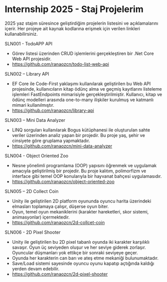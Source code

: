 # Internship 2025 - Staj Projelerim 

2025 yaz stajım süresince geliştirdiğim projelerin listesini ve açıklamalarını içerir. Her projeye ait kaynak kodlarına erişmek için verilen linkleri kullanabilirsiniz.

SLN001 - TodoAPP API 
- Görev listesi üzerinden CRUD işlemlerini gerçekleştiren bir .Net Core Web API projesidir.
- https://github.com/ranaozcn/todo-list-web-api

SLN002 – Library API
- EF Core ile Code-First yaklaşımı kullanılarak geliştirilen bu Web API projesinde, kullanıcıların kitap ödünç alma ve geçmiş kayıtlarını listeleme işlemleri FastEndpoints mimarisiyle gerçekleştirilmiştir. Kullanıcı, kitap ve ödünç modelleri arasında one-to-many ilişkiler kurulmuş ve katmanlı mimari kullanılmıştır.
- https://github.com/ranaozcn/library-api

SLN003 – Mini Data Analyzer
- LINQ sorguları kullanılarak Bogus kütüphanesi ile oluşturulan sahte veriler üzerinden analiz yapan bir projedir. Bu proje yaş, şehir ve cinsiyete göre gruplama yapmaktadır.
- https://github.com/ranaozcn/mini-data-analyzer

SLN004 - Object Oriented Zoo
- Nesne yönelimli programlama (OOP) yapısını öğrenmek ve uygulamak amacıyla geliştirilmiş bir projedir. Bu proje kalıtım, polimorfizm ve interface gibi temel OOP konularıyla bir hayvanat bahçesi uygulamasıdır.
- https://github.com/ranaozcn/object-oriented-zoo

SLN005 – 2D Collect Coin
- Unity ile geliştirilen 2D platform oyununda oyuncu harita üzerindeki elmasları toplamaya çalışır, düşerse oyun biter.
- Oyun, temel oyun mekaniklerini (karakter hareketleri, skor sistemi, animasyonlar) içermektedir.
- https://github.com/ranaozcn/2d-collcet-coin

SLN006 - 2D Pixel Shooter
- Unity ile geliştirilen bu 2D pixel tabanlı oyunda iki karakter karşılıklı savaşır. Oyun üç seviyeden oluşur ve her seviye giderek zorlaşır. Oyuncular düşmanları yok ettikçe bir sonraki seviyeye geçer.
- Oyunda her karakterin can barı ve ateş etme mekaniği bulunumaktadır.
- Save/Load sistemi sayesinde oyuncu oyunu kapatıp açtığında kaldığı yerden devam edebilir.
- https://github.com/ranaozcn/2d-pixel-shooter
